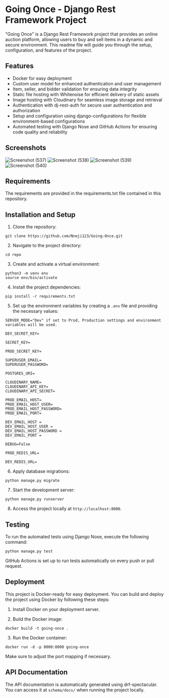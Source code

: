 # Going Once - Django Rest Framework Project

"Going Once" is a Django Rest Framework project that provides an online auction platform, allowing users to buy and sell items in a dynamic and secure environment. This readme file will guide you through the setup, configuration, and features of the project.

## Features

- Docker for easy deployment
- Custom user model for enhanced authentication and user management
- Item, seller, and bidder validation for ensuring data integrity
- Static file hosting with Whitenoise for efficient delivery of static assets
- Image hosting with Cloudinary for seamless image storage and retrieval
- Authentication with dj-rest-auth for secure user authentication and authorization
- Setup and configuration using django-configurations for flexible environment-based configurations
- Automated testing with Django Nose and GitHub Actions for ensuring code quality and reliability

## Screenshots
![Screenshot (537)](https://github.com/Nneji123/Going-Once/assets/101701760/1266ce8e-d54d-4a38-823e-c7a9065effe5)
![Screenshot (538)](https://github.com/Nneji123/Going-Once/assets/101701760/955a9e0c-3bef-4eaa-920b-eb590278c605)
![Screenshot (539)](https://github.com/Nneji123/Going-Once/assets/101701760/4364eaed-b7af-4bc1-bc4d-8170975c45f4)
![Screenshot (540)](https://github.com/Nneji123/Going-Once/assets/101701760/880e53e7-5b0b-40ea-93dc-7cf91ef98a8c)



## Requirements
The requirements are provided in the requirements.txt file contained in this repository.

## Installation and Setup

1. Clone the repository:

```
git clone https://github.com/Nneji123/Going-Once.git
```

2. Navigate to the project directory:

```
cd repo
```

3. Create and activate a virtual environment:

```
python3 -m venv env
source env/bin/activate
```

4. Install the project dependencies:

```
pip install -r requirements.txt
```

5. Set up the environment variables by creating a `.env` file and providing the necessary values:

```
SERVER_MODE="Dev" if set to Prod, Production settings and environment variables will be used.

DEV_SECRET_KEY=

SECRET_KEY=

PROD_SECRET_KEY=

SUPERUSER_EMAIL=
SUPERUSER_PASSWORD=

POSTGRES_URI=

CLOUDINARY_NAME=
CLOUDINARY_API_KEY=
CLOUDINARY_API_SECRET=

PROD_EMAIL_HOST=
PROD_EMAIL_HOST_USER=
PROD_EMAIL_HOST_PASSWORD=
PROD_EMAIL_PORT=

DEV_EMAIL_HOST = 
DEV_EMAIL_HOST_USER = 
DEV_EMAIL_HOST_PASSWORD = 
DEV_EMAIL_PORT = 

DEBUG=False

PROD_REDIS_URL=

DEV_REDIS_URL=
```

6. Apply database migrations:

```
python manage.py migrate
```

7. Start the development server:

```
python manage.py runserver
```

8. Access the project locally at `http://localhost:8000`.

## Testing

To run the automated tests using Django Nose, execute the following command:

```
python manage.py test
```

GitHub Actions is set up to run tests automatically on every push or pull request.

## Deployment

This project is Docker-ready for easy deployment. You can build and deploy the project using Docker by following these steps:

1. Install Docker on your deployment server.

2. Build the Docker image:

```
docker build -t going-once .
```

3. Run the Docker container:

```
docker run -d -p 8000:8000 going-once
```

Make sure to adjust the port mapping if necessary.

## API Documentation

The API documentation is automatically generated using drf-spectacular. You can access it at `schema/docs/` when running the project locally.
